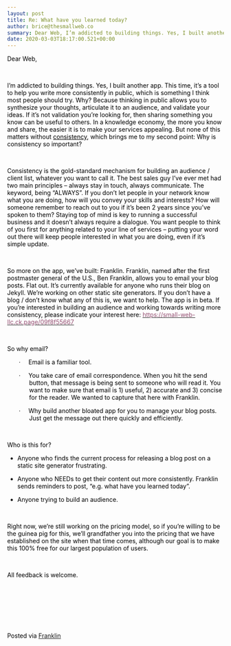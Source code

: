 ```yaml
---  
layout: post  
title: Re: What have you learned today?  
author: brice@thesmallweb.co  
summary: Dear Web, I’m addicted to building things. Yes, I built another a...  
date: 2020-03-03T18:17:00.521+00:00  
---
```


<body><div class="WordSection1"><p class="MsoNormal"><span style="color:black">Dear Web,<p></p></span></p><p class="MsoNormal"><span style="color:black"> <p></p></span></p><p class="MsoNormal"><span style="color:black">I’m addicted to building things. Yes, I built another app. This time, it’s a tool to help you write more consistently in public, which is something I think most people should try. Why? Because thinking in public  allows you to synthesize your thoughts, articulate it to an audience, and validate your ideas. If it’s not validation you’re looking for, then sharing something you know can be useful to others. In a knowledge economy, the more you know and share, the easier  it is to make your services appealing. But none of this matters without <u>consistency</u>, which brings me to my second point: Why is consistency so important?<p></p></span></p><p class="MsoNormal"><span style="color:black"> <p></p></span></p><p class="MsoNormal"><span style="color:black">Consistency is the gold-standard mechanism for building an audience / client list, whatever you want to call it. The best sales guy I’ve ever met had two main principles – always stay in touch, always communicate.  The keyword, being “ALWAYS”. If you don’t let people in your network know what you are doing, how will you convey your skills and interests? How will someone remember to reach out to you if it’s been 2 years since you’ve spoken to them? Staying top of mind  is key to running a successful business and it doesn’t always require a dialogue. You want people to think of you first for anything related to your line of services – putting your word out there will keep people interested in what you are doing, even if it’s  simple update.<p></p></span></p><p class="MsoNormal"><span style="color:black"> <p></p></span></p><p class="MsoNormal"><span style="color:black">So more on the app, we’ve built: Franklin. Franklin, named after the first postmaster general of the U.S., Ben Franklin, allows you to email your blog posts. Flat out. It’s currently available for anyone who runs  their blog on Jekyll. We’re working on other static site generators. If you don’t have a blog / don’t know what any of this is, we want to help. The app is in beta. If you’re interested in building an audience and working towards writing more consistency,  please indicate your interest here: <a href="https://small-web-llc.ck.page/09f8f55667"><span style="color:#954F72">https://small-web-llc.ck.page/09f8f55667</span></a><p></p></span></p><p class="MsoNormal"><span style="color:black"> <p></p></span></p><p class="MsoNormal"><span style="color:black">So why email?<p></p></span></p><p class="MsoNormal" style="margin-left:38.25pt;text-indent:-.25in"><span style="font-size:10.0pt;color:black">·</span><span style='font-size:7.0pt;font-family:"Times New Roman",serif;color:black'>        </span><span style="color:black">Email is a familiar  tool.<p></p></span></p><p class="MsoNormal" style="margin-left:38.25pt;text-indent:-.25in"><span style="font-size:10.0pt;color:black">·</span><span style='font-size:7.0pt;font-family:"Times New Roman",serif;color:black'>        </span><span style="color:black">You take care of email  correspondence. When you hit the send button, that message is being sent to someone who will read it. You want to make sure that email is 1) useful, 2) accurate and 3) concise for the reader. We wanted to capture that here with Franklin.<p></p></span></p><p class="MsoNormal" style="margin-left:38.25pt;text-indent:-.25in"><span style="font-size:10.0pt;color:black">·</span><span style='font-size:7.0pt;font-family:"Times New Roman",serif;color:black'>        </span><span style="color:black">Why build another bloated  app for you to manage your blog posts. Just get the message out there quickly and efficiently.<p></p></span></p><p class="MsoNormal"><span style="color:black"> <p></p></span></p><p class="MsoNormal"><span style="color:black">Who is this for?<p></p></span></p><ul style="margin-top:0in" type="disc"><li class="MsoNormal" style="color:black;mso-list:l0 level1 lfo7">Anyone who finds the current process for releasing a blog post on a static site generator frustrating.<p></p> </li> </ul><ul style="margin-top:0in" type="disc"><li class="MsoNormal" style="color:black;mso-list:l4 level1 lfo8">Anyone who NEEDs to get their content out more consistently. Franklin sends reminders to post, “e.g. what have you learned today”.<p></p> </li> <li class="MsoNormal" style="color:black;mso-list:l4 level1 lfo8">Anyone trying to build an audience.<p></p> </li> </ul><p class="MsoNormal"><span style="color:black"> <p></p></span></p><p class="MsoNormal"><span style="color:black">Right now, we’re still working on the pricing model, so if you’re willing to be the guinea pig for this, we’ll grandfather you into the pricing that we have established on the site when that time comes, although  our goal is to make this 100% free for our largest population of users. <p></p></span></p><p class="MsoNormal"><span style="color:black"> <p></p></span></p><p class="MsoNormal"><span style="color:black">All feedback is welcome.  <p></p></span></p><p class="MsoNormal"><span style="color:black"> <p></p></span></p><p class="MsoNormal"><p> </p></p><p class="MsoNormal"><p> </p></p><div><p class="MsoNormal"><span style="color:black"><br />Posted via <a href="https://franklinpostal.com">Franklin</a>